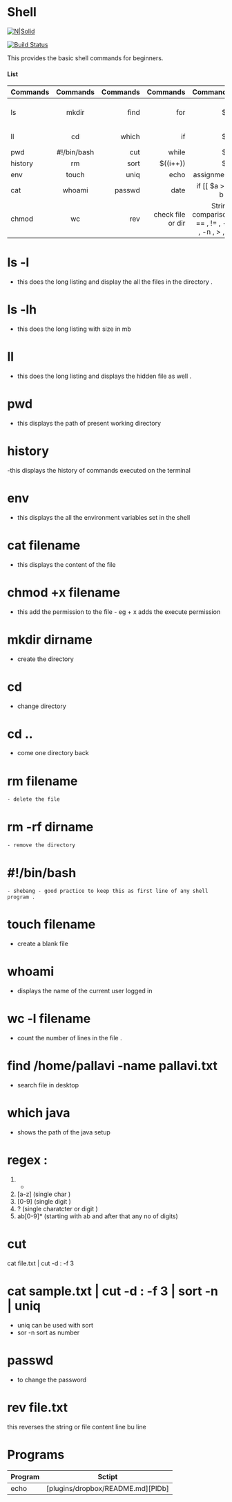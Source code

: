 # Shell

[![N|Solid](https://cldup.com/dTxpPi9lDf.thumb.png)](https://nodesource.com/products/nsolid)

[![Build Status](https://travis-ci.org/joemccann/dillinger.svg?branch=master)](https://travis-ci.org/joemccann/dillinger)

This provides the basic shell commands for beginners.


#### List 



| Commands   |      Commands      |  Commands |Commands |Commands |Commands|
|----------|:-------------:|------:|------:|------:|-----:|
| ls | mkdir | find |for| $$|uname -n (node/computer name|
| ll|    cd    |   which |if|$1 | linux name cat /etc/*release*|
| pwd | #!/bin/bash |    cut |while|$# | |
| history |rm |    sort |$((i++))|$0 | |
| env |touch |    uniq |echo|assignment| |
| cat | whoami |    passwd | date|if [[ $a > $ b ]] | |
| chmod | wc |    rev | check file or dir|String comparison == , != , -z , -n , > , < | |

# ls -l 
  - this does the long listing and display the all the files in the directory .
  
# ls -lh
  - this does the long listing with size in mb 
  
# ll 
  - this does the long listing and displays the hidden file as well .
  
# pwd 
  - this displays the path of present working directory 
  
# history 
  -this displays the history of commands executed on the terminal 
  
# env 
  - this displays the all the environment variables set in the shell 
  
# cat filename
  - this displays the content of the file 
  
# chmod +x filename 
  - this add the permission to the file - eg + x adds the execute permission 
  
# mkdir dirname 
  - create the directory 
  
# cd 
  - change directory 
  
# cd ..
  - come one directory back 
  
# rm filename 
    - delete the file 
    
# rm -rf dirname 
    - remove the directory 
    
# #!/bin/bash 
    - shebang - good practice to keep this as first line of any shell program .
    
# touch filename 
  - create a blank file 
  
# whoami
  - displays the name of the current user logged in 
  
# wc -l filename 
  - count the number of lines in the file .

# find /home/pallavi -name pallavi.txt
   - search file in desktop
   
# which java 
   - shows the path of the java setup
   
   
# regex : 
1.  *  
2. [a-z] (single char )
3. [0-9] (single digit )
4. ? (single charatcter or digit )
5. ab[0-9]* (starting with ab and after that any no of digits)

# cut 
cat file.txt | cut -d : -f 3 

#  cat sample.txt  | cut -d : -f 3 | sort -n  | uniq

- uniq can be used with sort 
- sor -n sort as number 

# passwd 
 - to change the password 

# rev file.txt
this reverses the string or file content line bu line 



# Programs 

| Program | Sctipt |
| ------ | ------ |
| echo | [plugins/dropbox/README.md][PlDb] |



  
    
  
  
  
